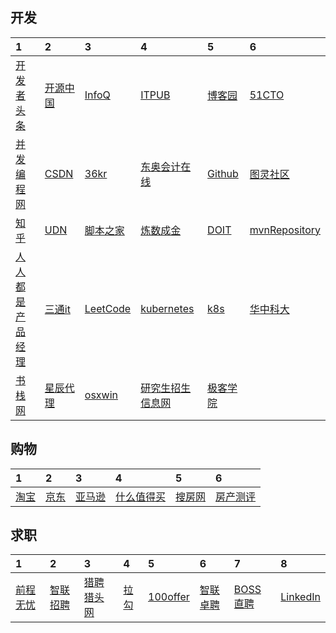 <!--
 * @Description: In User Settings Edit
 * @Author: your name
 * @Date: 2019-08-26 20:50:40
 * @LastEditTime: 2019-09-28 23:21:31
 * @LastEditors: Please set LastEditors
 -->
 ## 开发
 | 1 | 2 | 3 | 4 | 5 | 6 |
 | :---- | :---- | :---- | :---- | :---- |  :---- |
 | [开发者头条](http://toutiao.io) | [开源中国](http://www.oschina.net) | [InfoQ](http://www.infoq.com/cn/) | [ITPUB](http://www.itpub.net) | [博客园](http://www.cnblogs.com) | [51CTO](http://www.51cto.com) |
 | [并发编程网](http://ifeve.com) | [CSDN](http://www.csdn.net) | [36kr](http://36kr.com) | [东奥会计在线](http://www.dongao.com) | [Github](http://www.github.com) | [图灵社区](http://www.ituring.com.cn) |
 | [知乎](http://www.zhihu.com) | [UDN](http://udn.yyuap.com) | [脚本之家](http://www.jb51.net) | [炼数成金](http://f.dataguru.cn) |  [DOIT](http://www.doit.com.cn) | [mvnRepository](http://mvnrepository.com) |
 | [人人都是产品经理](http://www.woshipm.com) | [三通it](http://www.santongit.com) | [LeetCode](https://leetcode-cn.com) | [kubernetes](https://kubernetes.feisky.xyz/zh/) | [k8s](https://kubernetes.io/cn/docs/) | [华中科大](http://mirrors.hust.edu.cn) |
 | [书栈网](https://www.bookstack.cn) | [星辰代理](http://starhub.cloud) | [osxwin](https://www.osxwin.com) | [研究生招生信息网](http://www.chsi.com.cn) | [极客学院](http://www.jikexueyuan.com) |
## 购物
 | 1 | 2 | 3 | 4 | 5 | 6 |
 | :---- | :---- | :---- | :---- | :---- |  :---- |
 | [淘宝](https://www.taobao.com) | [京东](http://www.jd.com) | [亚马逊](http://www.amazon.cn) | [什么值得买](http://www.smzdm.com) | [搜房网](http://www.soufun.com) | [房产测评](http://www.cricbigdata.cn) |
## 求职
 | 1 | 2 | 3 | 4 | 5 | 6 | 7 | 8 |
 | :---- | :---- | :---- | :---- | :---- |  :---- | :---- | :---- |
 | [前程无忧](http://www.51job.com) | [智联招聘](http://www.zhaopin.com) | [猎聘猎头网](http://www.liepin.com) | [拉勾](http://www.lagou.com) | [100offer](https://cn.100offer.com) | [智联卓聘](http://www.highpin.cn) | [BOSS直聘](http://www.zhipin.com) | [LinkedIn](http://www.linkedin.com) |